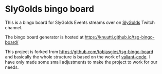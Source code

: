 # SlyGolds bingo board

This is a bingo board for SlyGolds Events streams over on
[SlyGolds](https://twitch.tv/slygolds) Twitch channel.

The bingo board generator is hosted at https://knuutti.github.io/tsg-bingo-board/

This project is forked from https://github.com/tobiasgies/tsg-bingo-board and basically the whole structure is based on the work of [valiant-code](https://github.com/valiant-code). I have only made some small adjustments to make the project to work for our needs.

